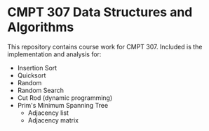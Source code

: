 # CMPT 307 Data Structures and Algorithms
This repository contains course work for CMPT 307.
Included is the implementation and analysis for:
- Insertion Sort
- Quicksort
- Random
- Random Search
- Cut Rod (dynamic programming)
- Prim's Minimum Spanning Tree 
  - Adjacency list
  - Adjacency matrix
